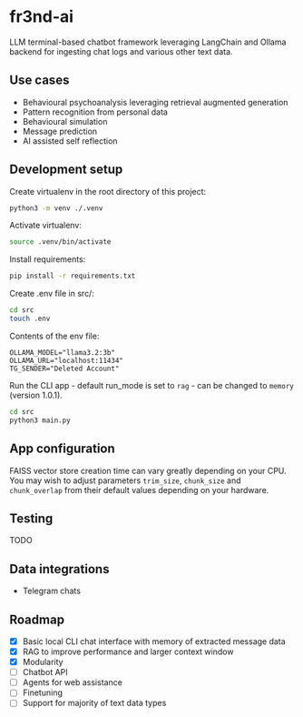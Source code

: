 # fr3nd-ai

LLM terminal-based chatbot framework leveraging LangChain and Ollama backend for ingesting chat logs and various other text data.

## Use cases

- Behavioural psychoanalysis leveraging retrieval augmented generation
- Pattern recognition from personal data
- Behavioural simulation
- Message prediction
- AI assisted self reflection

## Development setup

Create virtualenv in the root directory of this project:

```sh
python3 -m venv ./.venv
```

Activate virtualenv:

```sh
source .venv/bin/activate
```

Install requirements:

```sh
pip install -r requirements.txt
```

Create .env file in src/:

```sh
cd src
touch .env
```

Contents of the env file:

```
OLLAMA_MODEL="llama3.2:3b"
OLLAMA_URL="localhost:11434"
TG_SENDER="Deleted Account"
```

Run the CLI app - default run_mode is set to `rag` - can be changed to `memory` (version 1.0.1).

```sh
cd src
python3 main.py
```

## App configuration

FAISS vector store creation time can vary greatly depending on your CPU. You may wish to adjust parameters `trim_size`, `chunk_size` and `chunk_overlap` from their default values depending on your hardware.

## Testing

TODO

## Data integrations

- Telegram chats

## Roadmap

- [x] Basic local CLI chat interface with memory of extracted message data
- [x] RAG to improve performance and larger context window
- [x] Modularity
- [ ] Chatbot API
- [ ] Agents for web assistance
- [ ] Finetuning
- [ ] Support for majority of text data types